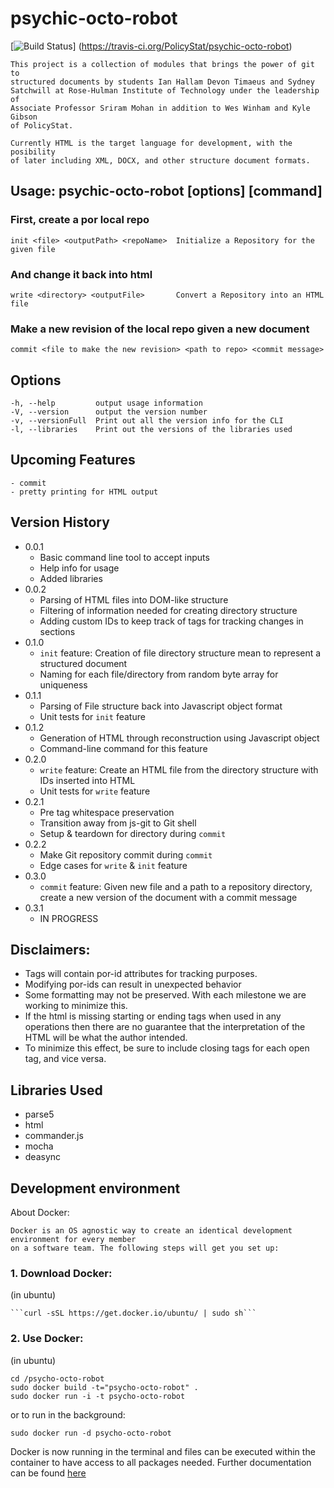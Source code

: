 psychic-octo-robot
==================

[![Build Status](https://travis-ci.org/PolicyStat/psychic-octo-robot.svg)]
(https://travis-ci.org/PolicyStat/psychic-octo-robot)

	This project is a collection of modules that brings the power of git to 
	structured documents by students Ian Hallam Devon Timaeus and Sydney 
	Satchwill at Rose-Hulman Institute of Technology under the leadership of
	Associate Professor Sriram Mohan in addition to Wes Winham and Kyle Gibson
	of PolicyStat.
	 
	Currently HTML is the target language for development, with the posibility
	of later including XML, DOCX, and other structure document formats.
## Usage: psychic-octo-robot [options] [command]

### First, create a por local repo

    init <file> <outputPath> <repoName>  Initialize a Repository for the given file

### And change it back into html

    write <directory> <outputFile>       Convert a Repository into an HTML file
    
### Make a new revision of the local repo given a new document
    commit <file to make the new revision> <path to repo> <commit message>

## Options

	-h, --help         output usage information
    -V, --version      output the version number
    -v, --versionFull  Print out all the version info for the CLI
    -l, --libraries    Print out the versions of the libraries used

## Upcoming Features

	- commit
	- pretty printing for HTML output
	
## Version History
* 0.0.1
    * Basic command line tool to accept inputs
    * Help info for usage
    * Added libraries
* 0.0.2
    * Parsing of HTML files into DOM-like structure
    * Filtering of information needed for creating directory structure
    * Adding custom IDs to keep track of tags for tracking changes in sections
* 0.1.0
    * `init` feature: Creation of file directory structure mean to represent a structured document
    * Naming for each file/directory from random byte array for uniqueness
* 0.1.1
    * Parsing of File structure back into Javascript object format
    * Unit tests for `init` feature
* 0.1.2
    * Generation of HTML through reconstruction using Javascript object
    * Command-line command for this feature
* 0.2.0
    * `write` feature: Create an HTML file from the directory structure with IDs inserted into HTML
    * Unit tests for `write` feature
* 0.2.1
    * Pre tag whitespace preservation
    * Transition away from js-git to Git shell
    * Setup & teardown for directory during `commit`
* 0.2.2
    * Make Git repository commit during `commit`
    * Edge cases for `write` & `init` feature
* 0.3.0
    * `commit` feature: Given new file and a path to a repository directory, 
    create a new version of the document with a commit message
* 0.3.1
    * IN PROGRESS
    

## Disclaimers:
- Tags will contain por-id attributes for tracking purposes.
- Modifying por-ids can result in unexpected behavior
- Some formatting may not be preserved. With each milestone we are working to minimize this.
- If the html is missing starting or ending tags when used in any operations then there are no guarantee that the interpretation of the HTML will be what the author intended.
- To minimize this effect, be sure to include closing tags for each open tag, and vice versa.

## Libraries Used
* parse5
* html
* commander.js
* mocha
* deasync

## Development environment
About Docker:

	Docker is an OS agnostic way to create an identical development environment for every member 
	on a software team. The following steps will get you set up:

### 1. Download Docker:

(in ubuntu)

    ```curl -sSL https://get.docker.io/ubuntu/ | sudo sh```

### 2. Use Docker:

(in ubuntu)

```
cd /psycho-octo-robot
sudo docker build -t="psycho-octo-robot" .
sudo docker run -i -t psycho-octo-robot
```

or to run in the background:

```sudo docker run -d psycho-octo-robot```

Docker is now running in the terminal and files can be executed within the container to have 
access to all packages needed. Further documentation can be found [here](https://docs.docker.com/userguide/)

